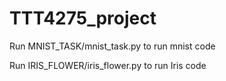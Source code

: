 # TTT4275_project
Run MNIST_TASK/mnist_task.py to run mnist code 

Run IRIS_FLOWER/iris_flower.py to run Iris code
